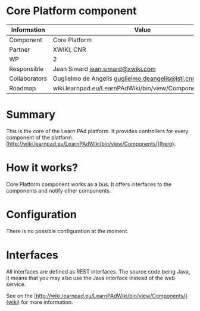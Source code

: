Core Platform component
=======================

Information   | Value
------------- | --------
Component     | Core Platform
Partner       | XWIKI, CNR
WP            | 2
Responsible   | Jean Simard <jean.simard@xwiki.com>
Collaborators | Guglielmo de Angelis <guglielmo.deangelis@isti.cnr.it>
Roadmap       | wiki.learnpad.eu/LearnPAdWiki/bin/view/Components/Template

# Summary
This is the core of the Learn PAd platform.  It provides controllers for every
component of the platform.
[http://wiki.learnpad.eu/LearnPAdWiki/bin/view/Components/](here).

# How it works?
Core Platform component works as a bus.  It offers interfaces to the components
and notify other components.

# Configuration
There is no possible configuration at the moment.

# Interfaces
All interfaces are defined as REST interfaces.  The source code being Java, it
means that you may also use the Java interface instead of the web service.

See on the [http://wiki.learnpad.eu/LearnPAdWiki/bin/view/Components/](wiki) for
more information.
